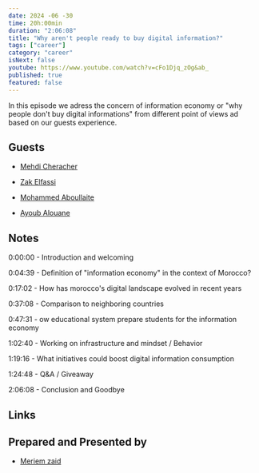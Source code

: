 ```yaml
---
date: 2024 -06 -30
time: 20h:00min
duration: "2:06:08"
title: "Why aren't people ready to buy digital information?"
tags: ["career"]
category: "career"
isNext: false
youtube: https://www.youtube.com/watch?v=cFo1Djq_zOg&ab_
published: true
featured: false
---
```


In this episode we adress the concern of information economy or "why people don't buy digital informations" from different point of views ad based on our guests experience.

## Guests

- [Mehdi Cheracher](https://twitter.com/Mehdi_Cheracher)

- [Zak Elfassi](https://twitter.com/zakelfassi)

- [Mohammed Aboullaite](https://aboullaite.me)

- [Ayoub Alouane](https://twitter.com/alouane_med)



## Notes

0:00:00 - Introduction and welcoming

0:04:39 - Definition of "information economy" in the context of Morocco?

0:17:02 - How has morocco's digital landscape evolved in recent years

0:37:08 - Comparison to neighboring countries 

0:47:31 - ow educational system prepare students for the information economy

1:02:40 - Working on infrastructure and mindset / Behavior

1:19:16 - What initiatives could boost digital information consumption 

1:24:48 - Q&A / Giveaway

2:06:08 - Conclusion and Goodbye


## Links



## Prepared and Presented by

- [Meriem zaid](https://twitter.com/iMeriem_)
